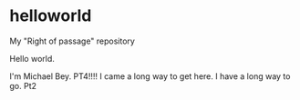 # helloworld
My "Right of passage" repository

Hello world. 

I'm Michael Bey.
PT4!!!!
I came a long way to get here.
I have a long way to go.
Pt2
